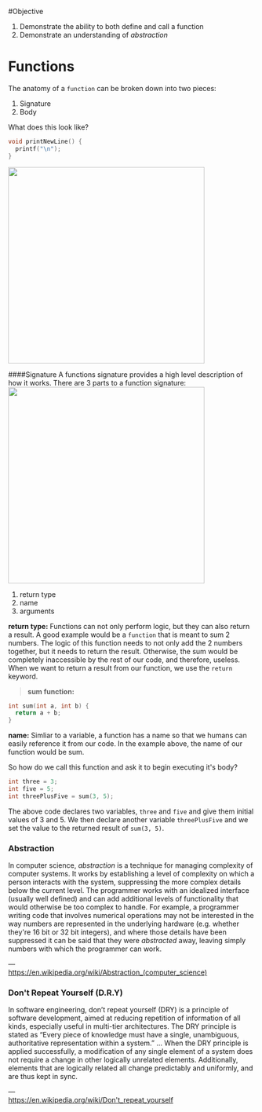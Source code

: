 #Objective 
1. Demonstrate the ability to both define and call a function
2. Demonstrate an understanding of *abstraction*

# Functions

The anatomy of a `function` can be broken down into two pieces:  
1. Signature  
2. Body

What does this look like?

``` c
void printNewLine() {
  printf("\n");
}
```

<img src="https://raw.githubusercontent.com/accesscode-2-2/unit-0/master/lessons/week-2/images/funtion_signature_body.png" width="400" />

####Signature
A functions signature provides a high level description of how it works. There are 3 parts to a function signature:   
<img src="https://raw.githubusercontent.com/accesscode-2-2/unit-0/master/lessons/week-2/images/function_signature_2.png" width="400" />

1. return type  
2. name  
3. arguments  

**return type:** Functions can not only perform logic, but they can also return a result. A good example would be a `function` that is meant to sum 2 numbers. The logic of this function needs to not only add the 2 numbers together, but it needs to return the result. Otherwise, the sum would be completely inaccessible by the rest of our code, and therefore, useless. When we want to return a result from our function, we use the `return` keyword.

> **sum function:**
```c
int sum(int a, int b) {
  return a + b;
}
```

**name:** Simliar to a variable, a function has a name so that we humans can easily reference it from our code. In the example above, the name of our function would be sum. 

So how do we call this function and ask it to begin executing it's body?

```c
int three = 3;
int five = 5;
int threePlusFive = sum(3, 5);
```

The above code declares two variables, `three` and `five` and give them initial values of 3 and 5. We then declare another variable `threePlusFive` and we set the value to the returned result of `sum(3, 5)`.

### Abstraction

In computer science, *abstraction* is a technique for managing complexity of computer systems. It works by establishing a level of complexity on which a person interacts with the system, suppressing the more complex details below the current level. The programmer works with an idealized interface (usually well defined) and can add additional levels of functionality that would otherwise be too complex to handle. For example, a programmer writing code that involves numerical operations may not be interested in the way numbers are represented in the underlying hardware (e.g. whether they're 16 bit or 32 bit integers), and where those details have been suppressed it can be said that they were *abstracted* away, leaving simply numbers with which the programmer can work. 

&mdash;  
https://en.wikipedia.org/wiki/Abstraction_(computer_science)

### Don't Repeat Yourself (D.R.Y)

In software engineering, don’t repeat yourself (DRY) is a principle of software development, aimed at reducing repetition of information of all kinds, especially useful in multi-tier architectures. The DRY principle is stated as “Every piece of knowledge must have a single, unambiguous, authoritative representation within a system.” ... When the DRY principle is applied successfully, a modification of any single element of a system does not require a change in other logically unrelated elements. Additionally, elements that are logically related all change predictably and uniformly, and are thus kept in sync. 

&mdash;  
https://en.wikipedia.org/wiki/Don't_repeat_yourself
